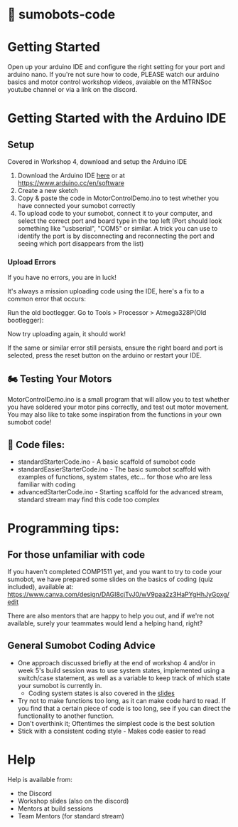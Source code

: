 # 🤖 sumobots-code
# Getting Started
Open up your arduino IDE and configure the right setting for your port and arduino nano. If you're not sure how to code, PLEASE watch our arduino basics and motor control workshop videos, avaiable on the MTRNSoc youtube channel or via a link on the discord.

# Getting Started with the Arduino IDE
## Setup
Covered in Workshop 4, download and setup the Arduino IDE
1. Download the Arduino IDE [here](https://www.arduino.cc/en/software) or at https://www.arduino.cc/en/software
2. Create a new sketch
3. Copy & paste the code in MotorControlDemo.ino to test whether you have connected your sumobot correctly
4. To upload code to your sumobot, connect it to your computer, and select the correct port and board type in the top left (Port should look something like "usbserial", "COM5" or similar. A trick you can use to identify the port is by disconnecting and reconnecting the port and seeing which port disappears from the list)
   
### Upload Errors
If you have no errors, you are in luck!

It's always a mission uploading code using the IDE, here's a fix to a common error that occurs:

Run the old bootlegger. Go to Tools > Processor > Atmega328P(Old bootlegger):

Now try uploading again, it should work!

If the same or similar error still persists, ensure the right board and port is selected, press the reset button on the arduino or restart your IDE.

## 🏍️ Testing Your Motors
MotorControlDemo.ino is a small program that will allow you to test whether you have soldered your motor pins correctly, and test out motor movement. You may also like to take some inspiration from the functions in your own sumobot code!

## 📁 Code files:
- standardStarterCode.ino - A basic scaffold of sumobot code
- standardEasierStarterCode.ino - The basic sumobot scaffold with examples of functions, system states, etc... for those who are less familiar with coding
- advancedStarterCode.ino - Starting scaffold for the advanced stream, standard stream may find this code too complex

# Programming tips:
## For those unfamiliar with code
If you haven't completed COMP1511 yet, and you want to try to code your sumobot, we have prepared some slides on the basics of coding (quiz included), available at: https://www.canva.com/design/DAGI8cjTvJ0/wV9paa2z3HaPYgHhJyGpxg/edit

There are also mentors that are happy to help you out, and if we're not available, surely your teammates would lend a helping hand, right?

## General Sumobot Coding Advice
- One approach discussed briefly at the end of workshop 4 and/or in week 5's build session was to use system states, implemented using a switch/case statement, as well as a variable to keep track of which state your sumobot is currently in.
  - Coding system states is also covered in the [slides](https://www.canva.com/design/DAGI8cjTvJ0/wV9paa2z3HaPYgHhJyGpxg/edit)
- Try not to make functions too long, as it can make code hard to read. If you find that a certain piece of code is too long, see if you can direct the functionality to another function.
- Don't overthink it; Oftentimes the simplest code is the best solution
- Stick with a consistent coding style - Makes code easier to read

# Help
Help is available from:
- the Discord
- Workshop slides (also on the discord)
- Mentors at build sessions
- Team Mentors (for standard stream)
